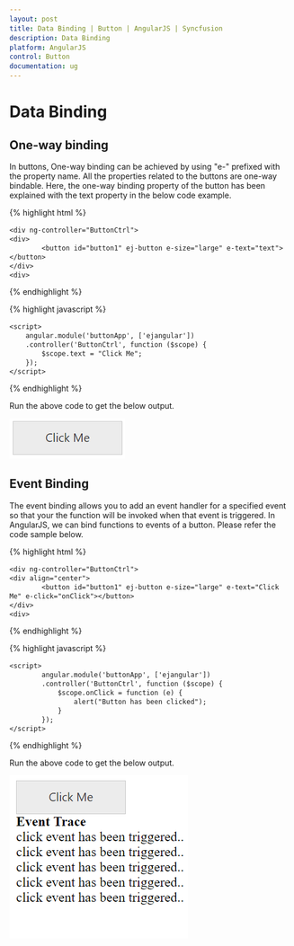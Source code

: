 ```yaml
---
layout: post
title: Data Binding | Button | AngularJS | Syncfusion
description: Data Binding 
platform: AngularJS
control: Button
documentation: ug
---
```


# Data Binding

## One-way binding

In buttons, One-way binding can be achieved by using "e-" prefixed with the property name. All the properties related to the buttons are one-way bindable. Here, the one-way binding property of the button has been explained with the text property in the below code example.

{% highlight html %}

    <div ng-controller="ButtonCtrl">
    <div>
            <button id="button1" ej-button e-size="large" e-text="text"></button>
    </div>
    <div>
   
{% endhighlight %}

{% highlight javascript %}

    <script>
        angular.module('buttonApp', ['ejangular'])
        .controller('ButtonCtrl', function ($scope) {
            $scope.text = "Click Me";
        });
    </script>
    
{% endhighlight %}

Run the above code to get the below output.

![One-way binding](Data-Binding_images/one-way-binding.png)

## Event Binding

The event binding allows you to add an event handler for a specified event so that your the function will be invoked when that event is triggered. In AngularJS, we can bind functions to events of a button. Please refer the code sample below.

{% highlight html %}

    <div ng-controller="ButtonCtrl">
    <div align="center">
            <button id="button1" ej-button e-size="large" e-text="Click Me" e-click="onClick"></button>
    </div>
    <div>
   
{% endhighlight %}

{% highlight javascript %}

    <script>
            angular.module('buttonApp', ['ejangular'])
            .controller('ButtonCtrl', function ($scope) {
                $scope.onClick = function (e) {
                    alert("Button has been clicked");
                }
            });
    </script>
    
{% endhighlight %}

Run the above code to get the below output.

![Event Binding](Data-Binding_images/event-binding.png)

